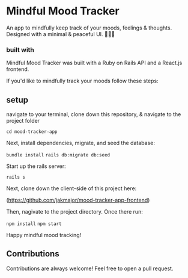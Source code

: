 # Mindful Mood Tracker 

An app to mindfully keep track of your moods, feelings & thoughts. Designed with a minimal & peaceful UI. 🧘‍♀️✨ 

### built with 
Mindful Mood Tracker was built with a Ruby on Rails API and a React.js frontend. 

If you'd like to mindfully track your moods follow these steps: 

## setup 

navigate to your terminal, clone down this repository, & navigate to the project folder 

`cd mood-tracker-app`

Next, install dependencies, migrate, and seed the database:

`bundle install`
`rails db:migrate db:seed`

Start up the rails server:

`rails s`

Next, clone down the client-side of this project here:

(https://github.com/jakmajor/mood-tracker-app-frontend) 

Then, nagivate to the project directory. Once there run: 

`npm install`
`npm start`

Happy mindful mood tracking! 

## Contributions 
Contributions are always welcome! Feel free to open a pull request. 







